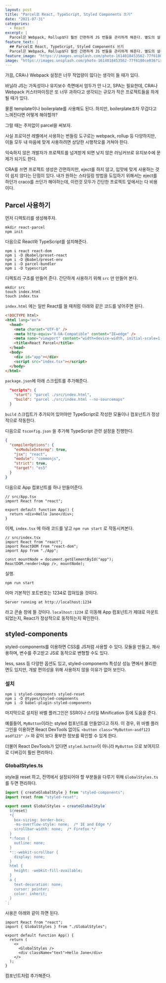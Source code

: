 ```yaml
---
layout: post
title: "Parcel로 React, TypeScript, Styled Components 쓰기"
date: "2021-07-31"
categories:
  - React
excerpt: |
  Parcel은 Webpack, Rollup보다 훨씬 간편하게 JS 번들을 관리하게 해준다. 별도의 설정 없이 간편하게 시작하고 싶다면 Parcel을 추천한다. 오늘은 Parcel을 이용해 React 프로젝트를 생성하고, TypeScript, Styled Components를 적용해본다.
feature_text: |
  ## Parcel로 React, TypeScript, Styled Components 쓰기
  Parcel은 Webpack, Rollup보다 훨씬 간편하게 JS 번들을 관리하게 해준다. 별도의 설정 없이 간편하게 시작하고 싶다면 Parcel을 추천한다. 오늘은 Parcel을 이용해 React 프로젝트를 생성하고, TypeScript, Styled Components를 적용해본다.
feature_image: "https://images.unsplash.com/photo-1614018453562-77f6180ce036?ixlib=rb-1.2.1&ixid=MnwxMjA3fDB8MHxwaG90by1wYWdlfHx8fGVufDB8fHx8&auto=format&fit=crop&w=1950&q=80"
image: "https://images.unsplash.com/photo-1614018453562-77f6180ce036?ixlib=rb-1.2.1&ixid=MnwxMjA3fDB8MHxwaG90by1wYWdlfHx8fGVufDB8fHx8&auto=format&fit=crop&w=1950&q=80"
---
```


가끔, CRA나 Webpack 설정은 너무 작업량이 많다는 생각이 들 때가 있다.

바닐라 JS는 가독성이나 유지보수 측면에서 엄두가 안 나고, SPA는 필요한데, CRA나 Webpack 커스터마이징은 또 너무 과하다고 생각되는 규모가 작은 프로젝트들을 하게될 때가 있다.

물론 template이나 boilerplate를 사용해도 된다. 하지만, boilerplate조차 무겁다고 느껴진다면 어떻게 해야할까?

그럴 때는 주저없이 parcel을 써보자.

사실 프로덕션 레벨에서 사용하는 번들링 도구로는 webpack, rollup 등 다양하지만, 이들 모두 내 마음에 맞게 사용하려면 상당한 시행착오를 거쳐야 한다.

익숙하지 않은 개발자가 프로젝트를 넘겨받게 되면 낮지 않은 러닝커브로 유지보수에 문제가 되기도 한다.

CRA를 쓰면 프로젝트 생성은 간편하지만, eject를 하지 않고, 입맛에 맞게 사용하는 것이 쉽지 않다는 단점이 있다. 내가 원하는 스타일링 방법을 도입하기 위해서는 eject를 하던가 craco를 쓰던가 해야하는데, 이런것 모두가 간단한 프로젝트 앞에서는 다 비용이다.

## Parcel 사용하기

먼저 디렉토리를 생성해주자.

```shell
mkdir react-parcel
npm init
```

다음으로 React와 TypeScript를 설치해준다.

```shell
npm i react react-dom
npm i -D @babel/preset-react
npm i -D @babel/preset-env
npm i -D parcel-bundler
npm i -D typescript
```

디렉토리 구조를 만들어 준다. 간단하게 사용하기 위해 `src` 만 만들어 본다.

```shell
mkdir src
touch index.html
touch index.tsx
```

`index.html` 에는 일반 React를 쓸 때처럼 아래와 같은 코드를 넣어주면 된다.

```html
<!DOCTYPE html>
<html lang="en">
  <head>
    <meta charset="UTF-8" />
    <meta http-equiv="X-UA-Compatible" content="IE=edge" />
    <meta name="viewport" content="width=device-width, initial-scale=1.0" />
    <title>React Parcel</title>
  </head>
  <body>
    <div id="app"></div>
    <script src="index.tsx"></script>
  </body>
</html>
```

`package.json`에 아래 스크립트를 추가해준다.

```json
  "scripts": {
    "start": "parcel ./src/index.html",
    "build": "parcel ./src/index.html --no-sourcemaps"
  }
```

`build` 스크립트가 추가되어 있어야만 TypeScript로 작성한 모듈이나 컴포넌트가 정상적으로 작동한다.

다음으로 `tsconfig.json` 을 추가해 TypeScript 관련 설정을 진행한다.

```json
{
  "compilerOptions": {
    "esModuleInterop": true,
    "jsx": "react",
    "module": "commonjs",
    "strict": true,
    "target": "es5"
  }
}
```

다음으로 App 컴포넌트를 하나 만들어준다.

```tsx
// src/App.tsx
import React from "react";

export default function App() {
  return <div>Hello Jane</div>;
}
```

이제, `index.tsx` 에 아래 코드를 넣고 `npm run start` 로 작동시켜본다.

```tsx
// src/index.tsx
import React from "react";
import ReactDOM from "react-dom";
import App from "./App";

const mountNode = document.getElementById("app");
ReactDOM.render(<App />, mountNode);
```

실행.

```shell
npm run start
```

아마 기본적인 포트번호는 1234로 잡혀있을 것이다.

```shell
Server running at http://localhost:1234
```

라고 콘솔 창에 뜰 것이다. `localhost:1234` 로 이동해 App 컴포넌트가 제대로 마운트 되었는지, React가 정상적으로 동작하는지 확인한다.

## styled-components

styled-components를 이용하면 CSS를 JS처럼 사용할 수 있다. 모듈을 만들고, 재사용하며, 변수를 주고받고 JS로 동적으로 변형할 수도 있다.

less, sass 등 다양한 옵션도 있고, styled-components 특성상 성능 면에서 불리한 면도 있지만, 개발 편의성을 위해 사용하지 않을 이유가 없어 보인다.

### 설치

```shell
npm i styled-components styled-reset
npm i -D @types/styled-components
npm i -D babel-plugin-styled-components
```

마지막으로 설치된 바벨 플러그인은 SSR이나 스타일 Minification 등에 도움을 준다.

예를들어, `MyButton`이라는 styled 컴포넌트를 만들었다고 하자. 이 경우, 위 바벨 플러그인을 이용하면 React DevTools 없이도 `<button class="MyButton-asdf123 asdf123" />` 와 같이 보다 풍부한 정보를 확인할 수 있게 한다.

더불어 React DevTools가 있다면 `styled.button`이 아니라 `MyButton` 으로 보여지므로 디버깅이 훨씬 편리하다.

### GlobalStyles.ts

style을 reset 하고, 전역에서 설정되어야 할 부분들을 다루기 위해 `GlobalStyles.ts`를 두면 편리하다.

```typescript
import { createGlobalStyle } from "styled-components";
import reset from "styled-reset";

export const GlobalStyles = createGlobalStyle`
  ${reset}
  *{
    box-sizing: border-box;
    -ms-overflow-style: none;  /* IE and Edge */
    scrollbar-width: none;  /* Firefox */
  }
  *:focus {
    outline: none;
  }
  *::-webkit-scrollbar {
    display: none;
  }
  html {
    height: -webkit-fill-available;
  }
  a {
    text-decoration: none;
    cursor: pointer;
    color: inherit;
  }
`;
```

사용은 아래와 같이 하면 된다.

```tsx
import React from "react";
import { GlobalStyles } from "./GlobalStyles";

export default function App() {
  return (
    <>
      <GlobalStyles />
      <div className="text">Hello Jane</div>
    </>
  );
}
```

컴포넌트처럼 추가해준다.
